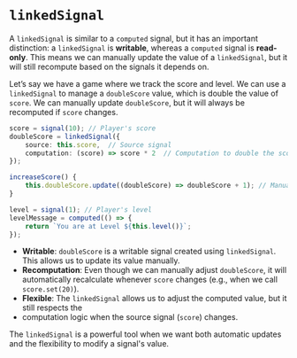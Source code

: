 # `linkedSignal`

A `linkedSignal` is similar to a `computed` signal, but it has an important distinction:
a `linkedSignal` is **writable**, whereas a `computed` signal is **read-only**.
This means we can manually update the value of a `linkedSignal`, but it will still recompute based
on the signals it depends on.

Let’s say we have a game where we track the score and level.
We can use a `linkedSignal` to manage a `doubleScore` value, which is double the value of `score`.
We can manually update `doubleScore`, but it will always be recomputed if `score` changes.

```typescript
score = signal(10); // Player's score
doubleScore = linkedSignal({
    source: this.score,  // Source signal
    computation: (score) => score * 2  // Computation to double the score
});

increaseScore() {
    this.doubleScore.update((doubleScore) => doubleScore + 1); // Manually increase doubleScore
}

level = signal(1); // Player's level
levelMessage = computed(() => {
    return `You are at Level ${this.level()}`;
});
```

- **Writable**: `doubleScore` is a writable signal created using `linkedSignal`. This allows us to
  update its value manually.
- **Recomputation**: Even though we can manually adjust `doubleScore`, it will automatically recalculate
  whenever `score` changes (e.g., when we call `score.set(20)`).
- **Flexible**: The `linkedSignal` allows us to adjust the computed value, but it still respects the
- computation logic when the source signal (`score`) changes.

The `linkedSignal` is a powerful tool when we want both automatic updates and the flexibility to
modify a signal's value.
